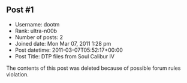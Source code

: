 ## Post #1
- Username: dootm
- Rank: ultra-n00b
- Number of posts: 2
- Joined date: Mon Mar 07, 2011 1:28 pm
- Post datetime: 2011-03-07T05:52:17+00:00
- Post Title: DTP files from Soul Calibur IV

The contents of this post was deleted because of possible forum rules violation.
